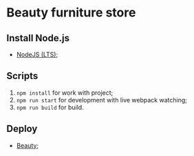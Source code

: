 # Beauty furniture store

## Install Node.js

-   [NodeJS (LTS)](https://nodejs.org/en/);

## Scripts

1. `npm install` for work with project;
2. `npm run start` for development with live webpack watching;
3. `npm run build` for build.


## Deploy

-   [Beauty](https://efandor.github.io/intertask1/dist/index.html);
